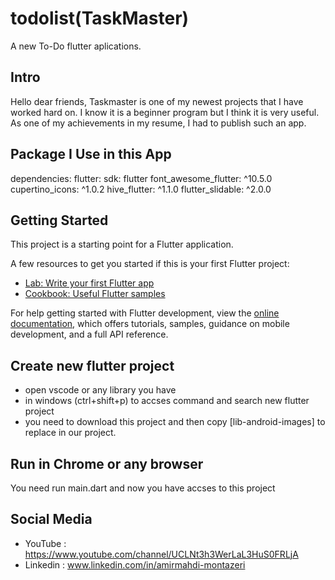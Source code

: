 # todolist(TaskMaster)

A new To-Do flutter aplications.

## Intro 
Hello dear friends, Taskmaster is one of my newest projects that I have worked hard on. I know it is a beginner program but I think it is very useful. As one of my achievements in my resume, I had to publish such an app.

## Package I Use in this App 
dependencies:
  flutter:
    sdk: flutter
  font_awesome_flutter: ^10.5.0
  cupertino_icons: ^1.0.2
  hive_flutter: ^1.1.0
  flutter_slidable: ^2.0.0

## Getting Started

This project is a starting point for a Flutter application.

A few resources to get you started if this is your first Flutter project:

- [Lab: Write your first Flutter app](https://docs.flutter.dev/get-started/codelab)
- [Cookbook: Useful Flutter samples](https://docs.flutter.dev/cookbook)

For help getting started with Flutter development, view the
[online documentation](https://docs.flutter.dev/), which offers tutorials,
samples, guidance on mobile development, and a full API reference.

## Create new flutter project
- open vscode or any library you have 
- in windows (ctrl+shift+p) to accses command and search new flutter project
- you need to download this project and then copy [lib-android-images] to replace in our project.
 
## Run in Chrome or any browser 
You need run main.dart and now you have accses to this project

## Social Media 
- YouTube : https://www.youtube.com/channel/UCLNt3h3WerLaL3HuS0FRLjA
- Linkedin : www.linkedin.com/in/amirmahdi-montazeri

